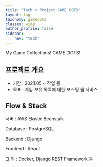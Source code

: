```yaml
---
title: "Tech > Project GAME DOTS"
layout: tag
taxonomy: gamedots
classes: wide
author_profile: false
sidebar:
    nav: "tech"
---
```


My Game Collections! GAME DOTS!

## 프로젝트 개요
- 기간 : 2021.05 ~ 작업 중
- 목표 : 게임 보유 목록에 대한 포스팅 웹 서비스

## Flow & Stack

서버 : AWS Elastic Beanstalk

Database : PostgreSQL

Backend : Django

Frontend : React

그 외 : Docker, Django REST Framework 등